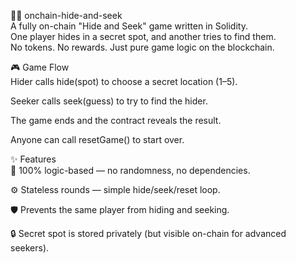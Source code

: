 🕵️‍♀️ onchain-hide-and-seek       
A fully on-chain "Hide and Seek" game written in Solidity.       
One player hides in a secret spot, and another tries to find them.    
No tokens. No rewards. Just pure game logic on the blockchain.         
         
🎮 Game Flow       
Hider calls hide(spot) to choose a secret location (1–5).     
          
Seeker calls seek(guess) to try to find the hider.   
      
The game ends and the contract reveals the result.      
       
Anyone can call resetGame() to start over.    
         
✨ Features   
🧠 100% logic-based — no randomness, no dependencies.   
     
⚙️ Stateless rounds — simple hide/seek/reset loop.  
 
🛡️ Prevents the same player from hiding and seeking. 
     
🔒 Secret spot is stored privately (but visible on-chain for advanced seekers). 
